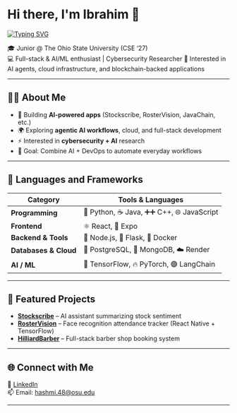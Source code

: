 # Hi there, I'm Ibrahim 👋  

[![Typing SVG](https://readme-typing-svg.herokuapp.com?size=24&color=00BFFF&center=true&vCenter=true&width=800&lines=Wassup!+I'm+Ibrahim+👋;Full-Stack+%26+AI/ML+Enthusiast;Cybersecurity+Researcher)](https://git.io/typing-svg)

🎓 Junior @ The Ohio State University (CSE ‘27)  
💻 Full-stack & AI/ML enthusiast | Cybersecurity Researcher 
🚀 Interested in AI agents, cloud infrastructure, and blockchain-backed applications  

---

## 🧑‍💻 About Me
- 🌟 Building **AI-powered apps** (Stockscribe, RosterVision, JavaChain, etc.)  
- 🌍 Exploring **agentic AI workflows**, cloud, and full-stack development  
- ⚡ Interested in **cybersecurity + AI** research  
- 🎯 Goal: Combine AI + DevOps to automate everyday workflows  

---

## 🔧 Languages and Frameworks

| Category              | Tools & Languages |
|-----------------------|-------------------|
| **Programming**       | 🐍 Python, ☕ Java, ➕➕ C++, 🌐 JavaScript |
| **Frontend**          | ⚛️ React, 📱 Expo |
| **Backend & Tools**   | 🌱 Node.js, 🧪 Flask, 🐳 Docker |
| **Databases & Cloud** | 🐘 PostgreSQL, 🍃 MongoDB, ☁️ Render |
| **AI / ML**           | 🔶 TensorFlow, 🔥 PyTorch, 🟣 LangChain |

---

## 🚀 Featured Projects  

- [**Stockscribe**](https://github.com/hash7861/Stockscribe) – AI assistant summarizing stock sentiment  
- [**RosterVision**](https://github.com/hash7861/RosterVision) – Face recognition attendance tracker (React Native + TensorFlow)  
- [**HilliardBarber**](https://github.com/hash7861/HilliardBarber) – Full-stack barber shop booking system  

---

## 🌐 Connect with Me  
🔗 [LinkedIn](https://www.linkedin.com/in/ibrahim-hashmi-51222a309/)  
📫 Email: hashmi.48@osu.edu  

---
